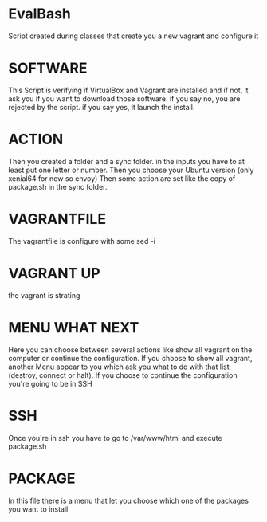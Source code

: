 # EvalBash
Script created during classes that create you a new vagrant and configure it

# SOFTWARE
This Script is verifying if VirtualBox and Vagrant are installed and if not, it ask you if you want to download those software. 
if you say no, you are rejected by the script. if you say yes, it launch the install.

# ACTION
Then you created a folder and a sync folder. in the inputs you have to at least put one letter or number.
Then you choose your Ubuntu version (only xenial64 for now so envoy)
Then some action are set like the copy of package.sh in the sync folder.

# VAGRANTFILE
The vagrantfile is configure with some sed -i

# VAGRANT UP
the vagrant is strating

# MENU WHAT NEXT
Here you can choose between several actions like show all vagrant on the computer or continue the configuration.
If you choose to show all vagrant, another Menu appear to you which ask you what to do with that list (destroy, connect or halt).
If you choose to continue the configuration you're going to be in SSH

# SSH
Once you're in ssh you have to go to /var/www/html and execute package.sh

# PACKAGE
In this file there is a menu that let you choose which one of the packages you want to install
